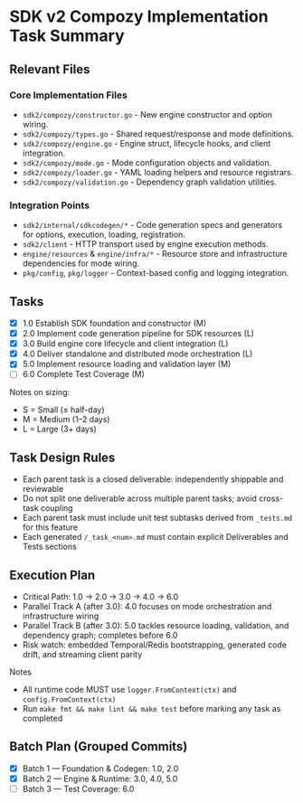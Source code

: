 # SDK v2 Compozy Implementation Task Summary

## Relevant Files

### Core Implementation Files

- `sdk2/compozy/constructor.go` - New engine constructor and option wiring.
- `sdk2/compozy/types.go` - Shared request/response and mode definitions.
- `sdk2/compozy/engine.go` - Engine struct, lifecycle hooks, and client integration.
- `sdk2/compozy/mode.go` - Mode configuration objects and validation.
- `sdk2/compozy/loader.go` - YAML loading helpers and resource registrars.
- `sdk2/compozy/validation.go` - Dependency graph validation utilities.

### Integration Points

- `sdk2/internal/sdkcodegen/*` - Code generation specs and generators for options, execution, loading, registration.
- `sdk2/client` - HTTP transport used by engine execution methods.
- `engine/resources` & `engine/infra/*` - Resource store and infrastructure dependencies for mode wiring.
- `pkg/config`, `pkg/logger` - Context-based config and logging integration.

## Tasks

- [x] 1.0 Establish SDK foundation and constructor (M)
- [x] 2.0 Implement code generation pipeline for SDK resources (L)
- [x] 3.0 Build engine core lifecycle and client integration (L)
- [x] 4.0 Deliver standalone and distributed mode orchestration (L)
- [x] 5.0 Implement resource loading and validation layer (M)
- [ ] 6.0 Complete Test Coverage (M)

Notes on sizing:

- S = Small (≤ half-day)
- M = Medium (1–2 days)
- L = Large (3+ days)

## Task Design Rules

- Each parent task is a closed deliverable: independently shippable and reviewable
- Do not split one deliverable across multiple parent tasks; avoid cross-task coupling
- Each parent task must include unit test subtasks derived from `_tests.md` for this feature
- Each generated `/_task_<num>.md` must contain explicit Deliverables and Tests sections

## Execution Plan

- Critical Path: 1.0 → 2.0 → 3.0 → 4.0 → 6.0
- Parallel Track A (after 3.0): 4.0 focuses on mode orchestration and infrastructure wiring
- Parallel Track B (after 3.0): 5.0 tackles resource loading, validation, and dependency graph; completes before 6.0
- Risk watch: embedded Temporal/Redis bootstrapping, generated code drift, and streaming client parity

Notes

- All runtime code MUST use `logger.FromContext(ctx)` and `config.FromContext(ctx)`
- Run `make fmt && make lint && make test` before marking any task as completed

## Batch Plan (Grouped Commits)

- [x] Batch 1 — Foundation & Codegen: 1.0, 2.0
- [x] Batch 2 — Engine & Runtime: 3.0, 4.0, 5.0
- [ ] Batch 3 — Test Coverage: 6.0
